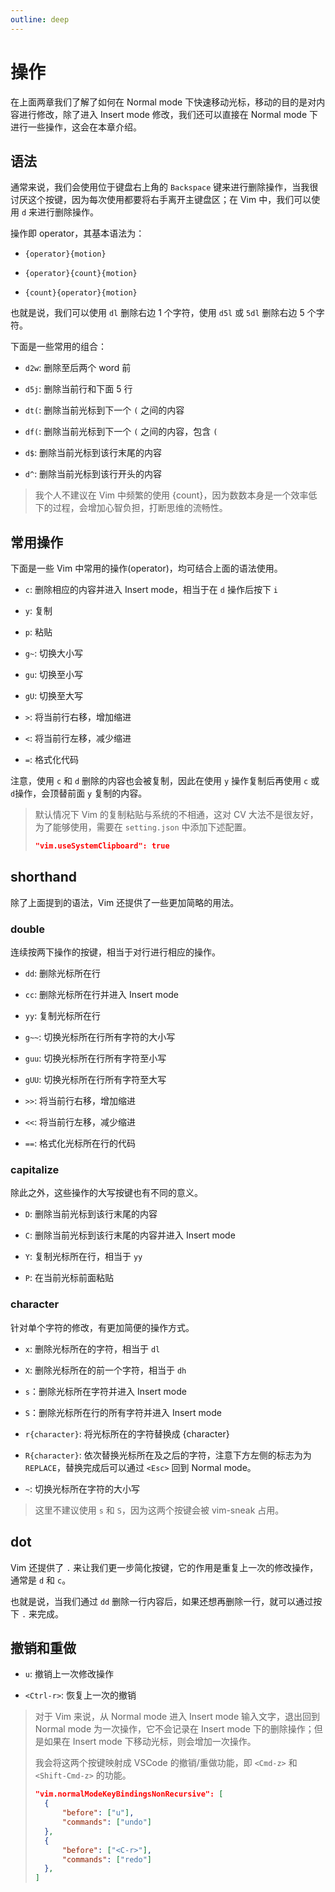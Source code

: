 ```yaml
---
outline: deep
---
```


# 操作

在上面两章我们了解了如何在 Normal mode 下快速移动光标，移动的目的是对内容进行修改，除了进入 Insert mode 修改，我们还可以直接在 Normal mode 下进行一些操作，这会在本章介绍。

## 语法

通常来说，我们会使用位于键盘右上角的 `Backspace` 键来进行删除操作，当我很讨厌这个按键，因为每次使用都要将右手离开主键盘区；在 Vim 中，我们可以使用 `d` 来进行删除操作。

操作即 operator，其基本语法为：

- `{operator}{motion}`

- `{operator}{count}{motion}`

- `{count}{operator}{motion}`

也就是说，我们可以使用 `dl` 删除右边 1 个字符，使用 `d5l` 或 `5dl` 删除右边 5 个字符。

下面是一些常用的组合：

- `d2w`: 删除至后两个 word 前

- `d5j`: 删除当前行和下面 5 行

- `dt(`: 删除当前光标到下一个 `(` 之间的内容

- `df(`: 删除当前光标到下一个 `(` 之间的内容，包含 `(`

- `d$`: 删除当前光标到该行末尾的内容

- `d^`: 删除当前光标到该行开头的内容

> 我个人不建议在 Vim 中频繁的使用 {count}，因为数数本身是一个效率低下的过程，会增加心智负担，打断思维的流畅性。

## 常用操作

下面是一些 Vim 中常用的操作(operator)，均可结合上面的语法使用。

- `c`: 删除相应的内容并进入 Insert mode，相当于在 `d` 操作后按下 `i`

- `y`: 复制

- `p`: 粘贴

- `g~`: 切换大小写

- `gu`: 切换至小写

- `gU`: 切换至大写

- `>`: 将当前行右移，增加缩进

- `<`: 将当前行左移，减少缩进

- `=`: 格式化代码

注意，使用 `c` 和 `d` 删除的内容也会被复制，因此在使用 `y` 操作复制后再使用 `c` 或 `d`操作，会顶替前面 `y` 复制的内容。

> 默认情况下 Vim 的复制粘贴与系统的不相通，这对 CV 大法不是很友好，为了能够使用，需要在 `setting.json` 中添加下述配置。
>
> ```json
> "vim.useSystemClipboard": true
> ```

## shorthand

除了上面提到的语法，Vim 还提供了一些更加简略的用法。

### double

连续按两下操作的按键，相当于对行进行相应的操作。

- `dd`: 删除光标所在行

- `cc`: 删除光标所在行并进入 Insert mode

- `yy`: 复制光标所在行

- `g~~`: 切换光标所在行所有字符的大小写

- `guu`: 切换光标所在行所有字符至小写

- `gUU`: 切换光标所在行所有字符至大写

- `>>`: 将当前行右移，增加缩进

- `<<`: 将当前行左移，减少缩进

- `==`: 格式化光标所在行的代码

### capitalize

除此之外，这些操作的大写按键也有不同的意义。

- `D`: 删除当前光标到该行末尾的内容

- `C`: 删除当前光标到该行末尾的内容并进入 Insert mode

- `Y`: 复制光标所在行，相当于 `yy`

- `P`: 在当前光标前面粘贴

### character

针对单个字符的修改，有更加简便的操作方式。

- `x`: 删除光标所在的字符，相当于 `dl`

- `X`: 删除光标所在的前一个字符，相当于 `dh`

- `s`：删除光标所在字符并进入 Insert mode

- `S`：删除光标所在行的所有字符并进入 Insert mode

- `r{character}`: 将光标所在的字符替换成 \{character}

- `R{character}`: 依次替换光标所在及之后的字符，注意下方左侧的标志为为 `REPLACE`，替换完成后可以通过 `<Esc>` 回到 Normal mode。

- `~`: 切换光标所在字符的大小写

> 这里不建议使用 `s` 和 `S`，因为这两个按键会被 vim-sneak 占用。

## dot

Vim 还提供了 `.` 来让我们更一步简化按键，它的作用是重复上一次的修改操作，通常是 `d` 和 `c`。

也就是说，当我们通过 `dd` 删除一行内容后，如果还想再删除一行，就可以通过按下 `.` 来完成。

## 撤销和重做

- `u`: 撤销上一次修改操作

- `<Ctrl-r>`: 恢复上一次的撤销

> 对于 Vim 来说，从 Normal mode 进入 Insert mode 输入文字，退出回到 Normal mode 为一次操作，它不会记录在 Insert mode 下的删除操作；但是如果在 Insert mode 下移动光标，则会增加一次操作。
>
> 我会将这两个按键映射成 VSCode 的撤销/重做功能，即 `<Cmd-z>` 和 `<Shift-Cmd-z>` 的功能。
>
> ```json
> "vim.normalModeKeyBindingsNonRecursive": [
> 	{
> 		"before": ["u"],
> 		"commands": ["undo"]
> 	},
> 	{
> 		"before": ["<C-r>"],
> 		"commands": ["redo"]
> 	},
> ]
> ```
